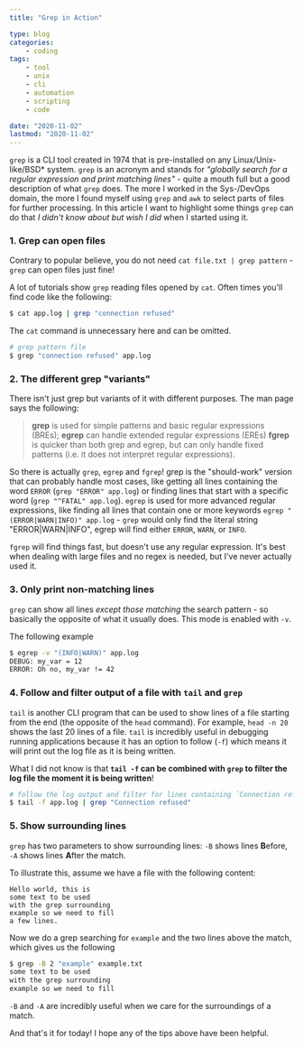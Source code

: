 ```yaml
---
title: "Grep in Action"

type: blog
categories:
    - coding
tags:
    - tool
    - unix
    - cli
    - automation
    - scripting
    - code

date: "2020-11-02"
lastmod: "2020-11-02"
---
```


`grep` is a CLI tool created in 1974 that is pre-installed on any Linux/Unix-like/BSD* system. `grep` is an acronym and stands for _"globally search for a regular expression and print matching lines"_ - quite a mouth full but a good description of what `grep` does. The more I worked in the Sys-/DevOps domain, the more I found myself using `grep` and `awk` to select parts of files for further processing. In this article I want to highlight some things `grep` can do that _I didn't know about but wish I did_ when I started using it.

### 1. Grep can open files

Contrary to popular believe, you do not need `cat file.txt | grep pattern` - `grep` can open files just fine! 

A lot of tutorials show `grep` reading files opened by `cat`. Often times you'll find code like the following:

```bash
$ cat app.log | grep "connection refused"
```

The `cat` command is unnecessary here and can be omitted.

```bash
# grep pattern file
$ grep "connection refused" app.log
```

### 2. The different grep "variants"

There isn't just grep but variants of it with different purposes. The man page says the following:

> **grep** is used for simple patterns and basic regular expressions (BREs); **egrep** can handle extended regular expressions (EREs) **fgrep** is quicker than both grep and egrep, but can only handle fixed patterns (i.e. it does not interpret regular expressions). 

So there is actually `grep`, `egrep` and `fgrep`! grep is the "should-work" version that can probably handle most cases, like getting all lines containing the word `ERROR` (`grep "ERROR" app.log`) or finding lines that start with a specific word (`grep "^FATAL" app.log`). `egrep` is used for more advanced regular expressions, like finding all lines that contain one or more keywords `egrep "(ERROR|WARN|INFO)" app.log` - `grep` would only find the literal string "ERROR|WARN|INFO", egrep will find either `ERROR`, `WARN`, or `INFO`.

`fgrep` will find things fast, but doesn't use any regular expression. It's best when dealing with large files and no regex is needed, but I've never actually used it.

### 3. Only print non-matching lines

`grep` can show all lines _except those matching_ the search pattern - so basically the opposite of what it usually does. This mode is enabled with `-v`.

The following example 
```bash
$ egrep -v "(INFO|WARN)" app.log
DEBUG: my_var = 12
ERROR: Oh no, my_var != 42
```

### 4. Follow and filter output of a file with `tail` and `grep`

`tail` is another CLI program that can be used to show lines of a file starting from the end (the opposite of the `head` command). For example, `head -n 20` shows the last 20 lines of a file. `tail` is incredibly useful in debugging running applications because it has an option to follow (`-f`) which means it will print out the log file as it is being written.

What I did not know is that **`tail -f` can be combined with `grep` to filter the log file the moment it is being written**!

```bash
# follow the log output and filter for lines containing `Connection refused`
$ tail -f app.log | grep "Connection refused"
```

### 5. Show surrounding lines

`grep` has two parameters to show surrounding lines: `-B` shows lines **B**efore, `-A` shows lines **A**fter the match.

To illustrate this, assume we have a file with the following content:

```
Hello world, this is
some text to be used
with the grep surrounding
example so we need to fill
a few lines.
```

Now we do a grep searching for `example` and the two lines above the match, which gives us the following

```bash
$ grep -B 2 "example" example.txt
some text to be used
with the grep surrounding
example so we need to fill
```

`-B` and `-A` are incredibly useful when we care for the surroundings of a match.

And that's it for today! I hope any of the tips above have been helpful.